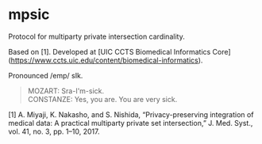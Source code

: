 # mpsic

Protocol for multiparty private intersection cardinality.

Based on \[1\]. Developed at [UIC CCTS Biomedical Informatics Core] (https://www.ccts.uic.edu/content/biomedical-informatics).

Pronounced /emp/ sIk.

> MOZART: Sra-I'm-sick.  
> CONSTANZE: Yes, you are. You are very sick.

\[1\] A. Miyaji, K. Nakasho, and S. Nishida, “Privacy-preserving integration of medical data: A practical multiparty private set intersection,” J. Med. Syst., vol. 41, no. 3, pp. 1–10, 2017.

